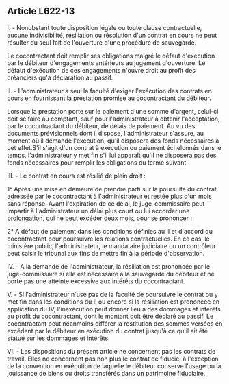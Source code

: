 Article L622-13
----
I. - Nonobstant toute disposition légale ou toute clause contractuelle, aucune
indivisibilité, résiliation ou résolution d'un contrat en cours ne peut résulter
du seul fait de l'ouverture d'une procédure de sauvegarde.

Le cocontractant doit remplir ses obligations malgré le défaut d'exécution par
le débiteur d'engagements antérieurs au jugement d'ouverture. Le défaut
d'exécution de ces engagements n'ouvre droit au profit des créanciers qu'à
déclaration au passif.

II. - L'administrateur a seul la faculté d'exiger l'exécution des contrats en
cours en fournissant la prestation promise au cocontractant du débiteur.

Lorsque la prestation porte sur le paiement d'une somme d'argent, celui-ci doit
se faire au comptant, sauf pour l'administrateur à obtenir l'acceptation, par le
cocontractant du débiteur, de délais de paiement. Au vu des documents
prévisionnels dont il dispose, l'administrateur s'assure, au moment où il
demande l'exécution, qu'il disposera des fonds nécessaires à cet effet.S'il
s'agit d'un contrat à exécution ou paiement échelonnés dans le temps,
l'administrateur y met fin s'il lui apparaît qu'il ne disposera pas des fonds
nécessaires pour remplir les obligations du terme suivant.

III. - Le contrat en cours est résilié de plein droit :

1° Après une mise en demeure de prendre parti sur la poursuite du contrat
adressée par le cocontractant à l'administrateur et restée plus d'un mois sans
réponse. Avant l'expiration de ce délai, le juge-commissaire peut impartir à
l'administrateur un délai plus court ou lui accorder une prolongation, qui ne
peut excéder deux mois, pour se prononcer ;

2° A défaut de paiement dans les conditions définies au II et d'accord du
cocontractant pour poursuivre les relations contractuelles. En ce cas, le
ministère public, l'administrateur, le mandataire judiciaire ou un contrôleur
peut saisir le tribunal aux fins de mettre fin à la période d'observation.

IV. - A la demande de l'administrateur, la résiliation est prononcée par le
juge-commissaire si elle est nécessaire à la sauvegarde du débiteur et ne porte
pas une atteinte excessive aux intérêts du cocontractant.

V. - Si l'administrateur n'use pas de la faculté de poursuivre le contrat ou y
met fin dans les conditions du II ou encore si la résiliation est prononcée en
application du IV, l'inexécution peut donner lieu à des dommages et intérêts au
profit du cocontractant, dont le montant doit être déclaré au passif. Le
cocontractant peut néanmoins différer la restitution des sommes versées en
excédent par le débiteur en exécution du contrat jusqu'à ce qu'il ait été statué
sur les dommages et intérêts.

VI. - Les dispositions du présent article ne concernent pas les contrats de
travail. Elles ne concernent pas non plus le contrat de fiducie, à l'exception
de la convention en exécution de laquelle le débiteur conserve l'usage ou la
jouissance de biens ou droits transférés dans un patrimoine fiduciaire.
